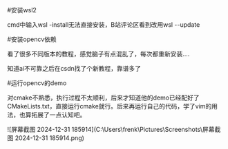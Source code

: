 #安装wsl2

cmd中输入wsl -install无法直接安装，B站评论区看到改用wsl --update



#安装opencv依赖

看了很多不同版本的教程，感觉脑子有点混乱了，每次都重新安装....

知道ai不可靠之后在csdn找了个新教程，靠谱多了



#运行opencv的demo

对cmake不熟悉，执行过程不太顺利，后来才知道他的demo已经配好了CMakeLists.txt，直接运行cmake就行。后来再运行自己的代码，学了vim的用法，也算拓展了一点认知吧。

![屏幕截图 2024-12-31 185914](C:\Users\frenk\Pictures\Screenshots\屏幕截图 2024-12-31 185914.png)